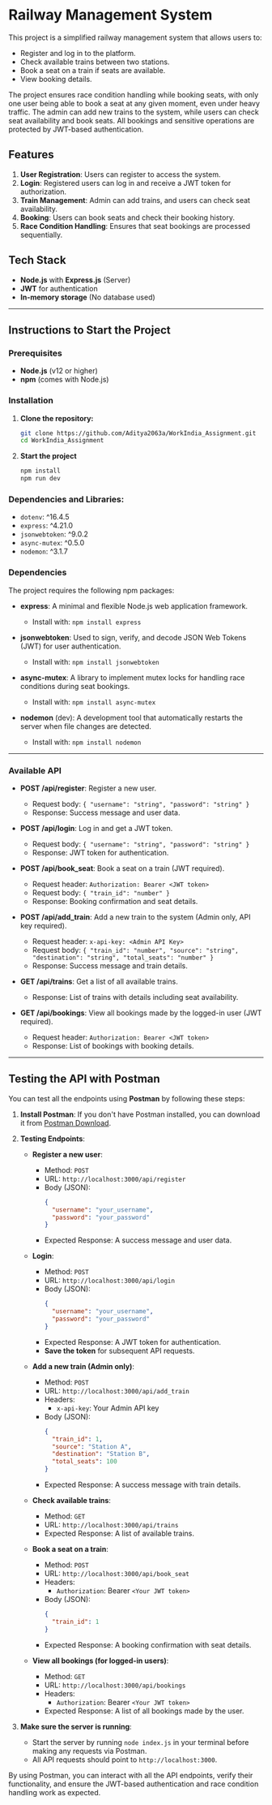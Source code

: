 # Railway Management System

This project is a simplified railway management system that allows users to:
- Register and log in to the platform.
- Check available trains between two stations.
- Book a seat on a train if seats are available.
- View booking details.

The project ensures race condition handling while booking seats, with only one user being able to book a seat at any given moment, even under heavy traffic. The admin can add new trains to the system, while users can check seat availability and book seats. All bookings and sensitive operations are protected by JWT-based authentication.

## Features
1. **User Registration**: Users can register to access the system.
2. **Login**: Registered users can log in and receive a JWT token for authorization.
3. **Train Management**: Admin can add trains, and users can check seat availability.
4. **Booking**: Users can book seats and check their booking history.
5. **Race Condition Handling**: Ensures that seat bookings are processed sequentially.

## Tech Stack
- **Node.js** with **Express.js** (Server)
- **JWT** for authentication
- **In-memory storage** (No database used)

---

## Instructions to Start the Project

### Prerequisites
- **Node.js** (v12 or higher)
- **npm** (comes with Node.js)

### Installation

1. **Clone the repository:**

   ```bash
   git clone https://github.com/Aditya2063a/WorkIndia_Assignment.git
   cd WorkIndia_Assignment
   
2. **Start the project**

   ```bash
   npm install
   npm run dev


### Dependencies and Libraries:
- `dotenv`: ^16.4.5
- `express`: ^4.21.0
- `jsonwebtoken`: ^9.0.2
- `async-mutex`: ^0.5.0
- `nodemon`: ^3.1.7

### Dependencies

The project requires the following npm packages:

- **express**: A minimal and flexible Node.js web application framework.
  - Install with: `npm install express`

- **jsonwebtoken**: Used to sign, verify, and decode JSON Web Tokens (JWT) for user authentication.
  - Install with: `npm install jsonwebtoken`

- **async-mutex**: A library to implement mutex locks for handling race conditions during seat bookings.
  - Install with: `npm install async-mutex`

- **nodemon** (dev): A development tool that automatically restarts the server when file changes are detected.
  - Install with: `npm install nodemon`

---

### Available API

- **POST /api/register**: Register a new user.
  - Request body: `{ "username": "string", "password": "string" }`
  - Response: Success message and user data.

- **POST /api/login**: Log in and get a JWT token.
  - Request body: `{ "username": "string", "password": "string" }`
  - Response: JWT token for authentication.

- **POST /api/book_seat**: Book a seat on a train (JWT required).
  - Request header: `Authorization: Bearer <JWT token>`
  - Request body: `{ "train_id": "number" }`
  - Response: Booking confirmation and seat details.

- **POST /api/add_train**: Add a new train to the system (Admin only, API key required).
  - Request header: `x-api-key: <Admin API Key>`
  - Request body: `{ "train_id": "number", "source": "string", "destination": "string", "total_seats": "number" }`
  - Response: Success message and train details.

- **GET /api/trains**: Get a list of all available trains.
  - Response: List of trains with details including seat availability.

- **GET /api/bookings**: View all bookings made by the logged-in user (JWT required).
  - Request header: `Authorization: Bearer <JWT token>`
  - Response: List of bookings with booking details.

---

## Testing the API with Postman

You can test all the endpoints using **Postman** by following these steps:

1. **Install Postman**: If you don't have Postman installed, you can download it from [Postman Download](https://www.postman.com/downloads/).

2. **Testing Endpoints**:

   - **Register a new user**:
     - Method: `POST`
     - URL: `http://localhost:3000/api/register`
     - Body (JSON):
       ```json
       {
         "username": "your_username",
         "password": "your_password"
       }
       ```
     - Expected Response: A success message and user data.

   - **Login**:
     - Method: `POST`
     - URL: `http://localhost:3000/api/login`
     - Body (JSON):
       ```json
       {
         "username": "your_username",
         "password": "your_password"
       }
       ```
     - Expected Response: A JWT token for authentication.
     - **Save the token** for subsequent API requests.

   - **Add a new train (Admin only)**:
     - Method: `POST`
     - URL: `http://localhost:3000/api/add_train`
     - Headers:
       - `x-api-key`: Your Admin API key
     - Body (JSON):
       ```json
       {
         "train_id": 1,
         "source": "Station A",
         "destination": "Station B",
         "total_seats": 100
       }
       ```
     - Expected Response: A success message with train details.

   - **Check available trains**:
     - Method: `GET`
     - URL: `http://localhost:3000/api/trains`
     - Expected Response: A list of available trains.

   - **Book a seat on a train**:
     - Method: `POST`
     - URL: `http://localhost:3000/api/book_seat`
     - Headers:
       - `Authorization`: Bearer `<Your JWT token>`
     - Body (JSON):
       ```json
       {
         "train_id": 1
       }
       ```
     - Expected Response: A booking confirmation with seat details.

   - **View all bookings (for logged-in users)**:
     - Method: `GET`
     - URL: `http://localhost:3000/api/bookings`
     - Headers:
       - `Authorization`: Bearer `<Your JWT token>`
     - Expected Response: A list of all bookings made by the user.

3. **Make sure the server is running**:
   - Start the server by running `node index.js` in your terminal before making any requests via Postman.
   - All API requests should point to `http://localhost:3000`.

By using Postman, you can interact with all the API endpoints, verify their functionality, and ensure the JWT-based authentication and race condition handling work as expected.
